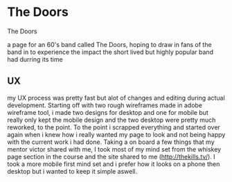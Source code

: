 <h1> The Doors </h1>

The Doors

a page for an 60's band called The Doors, hoping to draw in fans of the band in 
to experience the impact the short lived but highly popular band had durring its time

<h2> UX </h2>

my UX process was pretty fast but alot of changes and editing during actual development.
Starting off with two rough wireframes made in adobe wireframe tool, i made two designs for desktop and one for mobile
but really only kept the mobile design and the two desktop were pretty much reworked, to the point. To the point i scrapped everything
and started over again when i knew how i really wanted my page to look and not being happy with the current work i had done.
Taking a on board a few things that my mentor victor shared with me, I took most of my mind set from the whiskey page section in the
course and the site shared to me (http://thekills.tv/). I took a more mobile first mind set and i prefer how it looks on a phone
then desktop but i wanted to keep it simple aswell. 